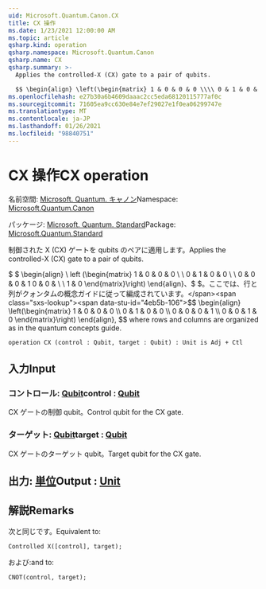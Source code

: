 ```yaml
---
uid: Microsoft.Quantum.Canon.CX
title: CX 操作
ms.date: 1/23/2021 12:00:00 AM
ms.topic: article
qsharp.kind: operation
qsharp.namespace: Microsoft.Quantum.Canon
qsharp.name: CX
qsharp.summary: >-
  Applies the controlled-X (CX) gate to a pair of qubits.

  $$ \begin{align} \left(\begin{matrix} 1 & 0 & 0 & 0 \\\\ 0 & 1 & 0 & 0 \\\\ 0 & 0 & 0 & 1 \\\\ 0 & 0 & 1 & 0 \end{matrix}\right) \end{align}, $$ where rows and columns are organized as in the quantum concepts guide.
ms.openlocfilehash: e27b30a6b4609daaac2cc5eda68120115777af0c
ms.sourcegitcommit: 71605ea9cc630e84e7ef29027e1f0ea06299747e
ms.translationtype: MT
ms.contentlocale: ja-JP
ms.lasthandoff: 01/26/2021
ms.locfileid: "98840751"
---
```

# <a name="cx-operation"></a><span data-ttu-id="4eb5b-102">CX 操作</span><span class="sxs-lookup"><span data-stu-id="4eb5b-102">CX operation</span></span>

<span data-ttu-id="4eb5b-103">名前空間: [Microsoft. Quantum. キャノン](xref:Microsoft.Quantum.Canon)</span><span class="sxs-lookup"><span data-stu-id="4eb5b-103">Namespace: [Microsoft.Quantum.Canon](xref:Microsoft.Quantum.Canon)</span></span>

<span data-ttu-id="4eb5b-104">パッケージ: [Microsoft. Quantum. Standard](https://nuget.org/packages/Microsoft.Quantum.Standard)</span><span class="sxs-lookup"><span data-stu-id="4eb5b-104">Package: [Microsoft.Quantum.Standard](https://nuget.org/packages/Microsoft.Quantum.Standard)</span></span>


<span data-ttu-id="4eb5b-105">制御された X (CX) ゲートを qubits のペアに適用します。</span><span class="sxs-lookup"><span data-stu-id="4eb5b-105">Applies the controlled-X (CX) gate to a pair of qubits.</span></span>

<span data-ttu-id="4eb5b-106">$ $ \begin{align} \ left (\begin{matrix} 1 & 0 & 0 & 0 \\ \\ 0 & 1 & 0 & 0 \\ \\ 0 & 0 & 0 & 1 0 & 0 & \\ \\ 1 & 0 \end{matrix}\right) \end{align}、$ $。ここでは、行と列がクォンタムの概念ガイドに従って編成されています。</span><span class="sxs-lookup"><span data-stu-id="4eb5b-106">$$ \begin{align} \left(\begin{matrix} 1 & 0 & 0 & 0 \\\\ 0 & 1 & 0 & 0 \\\\ 0 & 0 & 0 & 1 \\\\ 0 & 0 & 1 & 0 \end{matrix}\right) \end{align}, $$ where rows and columns are organized as in the quantum concepts guide.</span></span>

```qsharp
operation CX (control : Qubit, target : Qubit) : Unit is Adj + Ctl
```


## <a name="input"></a><span data-ttu-id="4eb5b-107">入力</span><span class="sxs-lookup"><span data-stu-id="4eb5b-107">Input</span></span>

### <a name="control--qubit"></a><span data-ttu-id="4eb5b-108">コントロール: [Qubit](xref:microsoft.quantum.lang-ref.qubit)</span><span class="sxs-lookup"><span data-stu-id="4eb5b-108">control : [Qubit](xref:microsoft.quantum.lang-ref.qubit)</span></span>

<span data-ttu-id="4eb5b-109">CX ゲートの制御 qubit。</span><span class="sxs-lookup"><span data-stu-id="4eb5b-109">Control qubit for the CX gate.</span></span>


### <a name="target--qubit"></a><span data-ttu-id="4eb5b-110">ターゲット: [Qubit](xref:microsoft.quantum.lang-ref.qubit)</span><span class="sxs-lookup"><span data-stu-id="4eb5b-110">target : [Qubit](xref:microsoft.quantum.lang-ref.qubit)</span></span>

<span data-ttu-id="4eb5b-111">CX ゲートのターゲット qubit。</span><span class="sxs-lookup"><span data-stu-id="4eb5b-111">Target qubit for the CX gate.</span></span>



## <a name="output--unit"></a><span data-ttu-id="4eb5b-112">出力: [単位](xref:microsoft.quantum.lang-ref.unit)</span><span class="sxs-lookup"><span data-stu-id="4eb5b-112">Output : [Unit](xref:microsoft.quantum.lang-ref.unit)</span></span>



## <a name="remarks"></a><span data-ttu-id="4eb5b-113">解説</span><span class="sxs-lookup"><span data-stu-id="4eb5b-113">Remarks</span></span>

<span data-ttu-id="4eb5b-114">次と同じです。</span><span class="sxs-lookup"><span data-stu-id="4eb5b-114">Equivalent to:</span></span>

```qsharp
Controlled X([control], target);
```

<span data-ttu-id="4eb5b-115">および:</span><span class="sxs-lookup"><span data-stu-id="4eb5b-115">and to:</span></span>

```qsharp
CNOT(control, target);
```